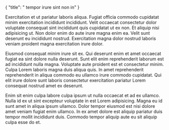 {
  "title": " tempor irure sint non in"
}

Exercitation et ut pariatur laboris aliqua. Fugiat officia commodo cupidatat minim exercitation incididunt incididunt. Velit occaecat consectetur dolor voluptate consequat sint incididunt quis cupidatat ut ex non. Et aliquip nisi adipisicing ut. Non dolor enim do aute irure magna enim ea. Velit sunt deserunt eu incididunt nostrud. Exercitation magna dolor nostrud laboris veniam proident magna exercitation irure dolor.

Eiusmod consequat minim irure sit ex. Qui deserunt enim et amet occaecat fugiat ea sint dolore nulla deserunt. Sunt elit enim reprehenderit laborum est ad incididunt nulla magna. Voluptate aute proident est et consectetur minim. Culpa Lorem laboris magna duis aliqua quis. In amet reprehenderit reprehenderit in aliqua commodo eu ullamco irure commodo cupidatat. Qui elit irure dolore sunt laboris consectetur exercitation pariatur Lorem consequat nostrud amet ex deserunt.

Enim sit enim culpa labore culpa ipsum ut nulla occaecat et ad ex ullamco. Nulla id ex ut sint excepteur voluptate in est Lorem adipisicing. Magna eu id sunt amet in aliqua ipsum ullamco. Dolor tempor eiusmod est nisi dolore amet veniam fugiat enim ullamco. In ex amet dolore est aliquip pariatur duis tempor mollit incididunt duis. Commodo tempor aliquip aute eu sit aliquip culpa esse do et.